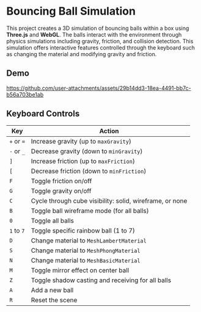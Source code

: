 # Bouncing Ball Simulation

This project creates a 3D simulation of bouncing balls within a box using **Three.js** and **WebGL**. The balls interact with the environment through physics simulations including gravity, friction, and collision detection. This simulation offers interactive features controlled through the keyboard such as changing the material and modifying gravity and friction.

## Demo
https://github.com/user-attachments/assets/29b14dd3-18ea-4491-bb7c-b56a703be1ab

## Keyboard Controls
| **Key**               | **Action**                                           |
|-----------------------|------------------------------------------------------|
| `+` or `=`            | Increase gravity (up to `maxGravity`)                |
| `-` or `_`            | Decrease gravity (down to `minGravity`)              |
| `]`                   | Increase friction (up to `maxFriction`)              |
| `[`                   | Decrease friction (down to `minFriction`)            |
| `F`                   | Toggle friction on/off                               |
| `G`                   | Toggle gravity on/off                                |
| `C`                   | Cycle through cube visibility: solid, wireframe, or none |
| `B`                   | Toggle ball wireframe mode (for all balls)           |
| `0`                   | Toggle all balls                                     |
| `1` to `7`            | Toggle specific rainbow ball (1 to 7)                |
| `D`                   | Change material to `MeshLambertMaterial`             |
| `S`                   | Change material to `MeshPhongMaterial`               |
| `N`                   | Change material to `MeshBasicMaterial`               |
| `M`                   | Toggle mirror effect on center ball                  |
| `Z`                   | Toggle shadow casting and receiving for all balls    |
| `A`                   | Add a new ball                                       |
| `R`                   | Reset the scene                                      |
